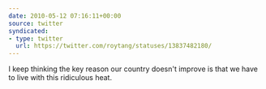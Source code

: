 ```yaml
---
date: 2010-05-12 07:16:11+00:00
source: twitter
syndicated:
- type: twitter
  url: https://twitter.com/roytang/statuses/13837482180/
---
```


I keep thinking the key reason our country doesn't improve is that we have to live with this ridiculous heat.